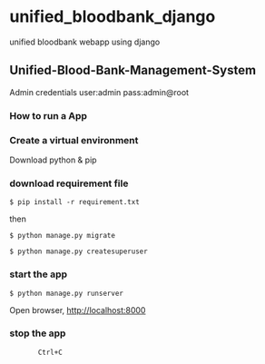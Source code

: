 # unified_bloodbank_django
unified bloodbank webapp using django
## Unified-Blood-Bank-Management-System

Admin credentials 
user:admin
pass:admin@root
### How to run a App

### Create a virtual environment 

Download python & pip

### download requirement file

```$ pip install -r requirement.txt```

then 

```$ python manage.py migrate```

```$ python manage.py createsuperuser```

### start the app

```$ python manage.py runserver```

Open browser, <http://localhost:8000>

### stop the app

           Ctrl+C

